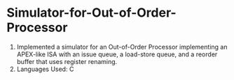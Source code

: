 # Simulator-for-Out-of-Order-Processor

1) Implemented a simulator for an Out-of-Order Processor implementing an APEX-like ISA with an issue queue, a load-store queue, and a reorder buffer that uses register renaming.
2) Languages Used: C
